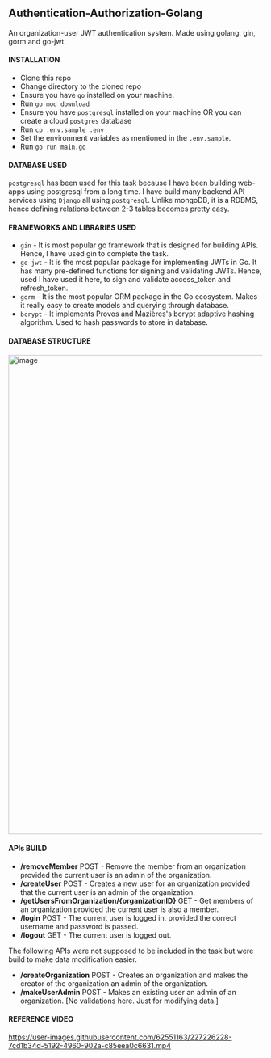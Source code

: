 ## Authentication-Authorization-Golang
An organization-user JWT authentication system. Made using golang, gin, gorm and go-jwt.

#### INSTALLATION

 - Clone this repo
 - Change directory to the cloned repo
 - Ensure you have `go` installed on your machine.
 - Run `go mod download`
 - Ensure you have `postgresql` installed on your machine OR you can create a cloud `postgres` database
 - Run `cp .env.sample .env`
 - Set the environment variables as mentioned in the `.env.sample`.
 - Run `go run main.go`

#### DATABASE USED

`postgresql` has been used for this task because I have been building web-apps using postgresql from a long time. I have build many backend API services using `Django` all using `postgresql`. Unlike mongoDB, it is a RDBMS, hence defining relations between 2-3 tables becomes pretty easy.

#### FRAMEWORKS AND LIBRARIES USED

 - `gin` - It is most popular go framework that is designed for building APIs. Hence, I have used gin to complete the task.
 - `go-jwt` - It is the most popular package for implementing JWTs in Go. It has many pre-defined functions for signing and validating JWTs. Hence, used I have used it here, to sign and validate access_token and refresh_token.
 - `gorm` - It is the most popular ORM package in the Go ecosystem. Makes it really easy to create models and querying through database.
 - `bcrypt` - It implements Provos and Mazières's bcrypt adaptive hashing algorithm. Used to hash passwords to store in database.

#### DATABASE STRUCTURE

<img width="949" alt="image" src="https://user-images.githubusercontent.com/62551163/227226472-5aa441da-527f-4296-af1e-24777387a7f7.png">


#### APIs BUILD

 - **/removeMember** POST - Remove the member from an organization provided the current user is an admin of the organization.
 - **/createUser** POST - Creates a new user for an organization provided that the current user is an admin of the organization.
 - **/getUsersFromOrganization/{organizationID}** GET - Get members of an organization provided the current user is also a member.
 - **/login** POST - The current user is logged in, provided the correct username and password is passed.
 - **/logout** GET - The current user is logged out.
 
 The following APIs were not supposed to be included in the task but were build to make data modification easier.
 
 - **/createOrganization** POST - Creates an organization and makes the creator of the organization an admin of the organization.
 - **/makeUserAdmin** POST - Makes an existing user an admin of an organization. [No validations here. Just for modifying data.]

#### REFERENCE VIDEO

https://user-images.githubusercontent.com/62551163/227226228-7cd1b34d-5192-4960-902a-c85eea0c6631.mp4



